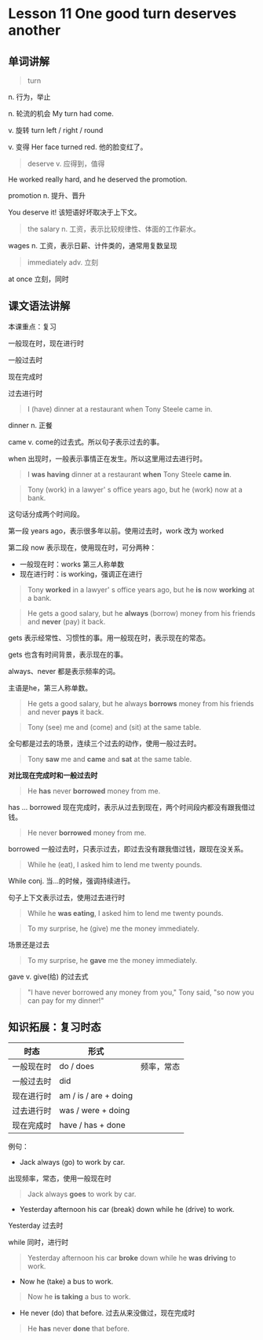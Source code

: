 # Lesson 11 One good turn deserves another



## 单词讲解

> turn

n. 行为，举止

n. 轮流的机会 My turn had come.

v. 旋转 turn left / right / round

v. 变得 Her face turned red. 他的脸变红了。



> deserve v. 应得到，值得

He worked really hard, and he deserved the promotion.

promotion n. 提升、晋升



You deserve it!  该短语好坏取决于上下文。



> the salary n. 工资，表示比较规律性、体面的工作薪水。

wages n. 工资，表示日薪、计件类的，通常用复数呈现



> immediately adv. 立刻

at once 立刻，同时



## 课文语法讲解

本课重点：复习

一般现在时，现在进行时

一般过去时

现在完成时

过去进行时



> I (have) dinner at a restaurant when Tony Steele came in.

dinner n. 正餐

came v. come的过去式。所以句子表示过去的事。

when 出现时，一般表示事情正在发生。所以这里用过去进行时。

> I **was having** dinner at a restaurant **when** Tony Steele **came in**.





> Tony (work) in a lawyer' s office years ago, but he (work) now at a bank.

这句话分成两个时间段。

第一段 years ago，表示很多年以前。使用过去时，work 改为 worked

第二段 now 表示现在，使用现在时，可分两种：

- 一般现在时：works 第三人称单数
- 现在进行时：is working，强调正在进行

> Tony **worked** in a lawyer' s office years ago, but he **is** now **working** at a bank.





> He gets a good salary, but he **always** (borrow) money from his friends and **never** (pay) it back.

gets 表示经常性、习惯性的事。用一般现在时，表示现在的常态。

gets 也含有时间背景，表示现在的事。

always、never 都是表示频率的词。

主语是he，第三人称单数。

> He gets a good salary, but he always **borrows** money from his friends and never **pays** it back.





> Tony (see) me and (come) and (sit) at the same table.

全句都是过去的场景，连续三个过去的动作，使用一般过去时。

> Tony **saw** me and **came** and **sat** at the same table.





**对比现在完成时和一般过去时**

> He **has** never **borrowed** money from me.

has ... borrowed 现在完成时，表示从过去到现在，两个时间段内都没有跟我借过钱。

> He never **borrowed** money from me.

borrowed 一般过去时，只表示过去，即过去没有跟我借过钱，跟现在没关系。





> While he (eat), I asked him to lend me twenty pounds.

While conj. 当...的时候，强调持续进行。

句子上下文表示过去，使用过去进行时

> While he **was eating**, I asked him to lend me twenty pounds.





> To my surprise, he (give) me the money immediately.

场景还是过去

> To my surprise, he **gave** me the money immediately.

gave v. give(给) 的过去式





> "I have never borrowed any money from you," Tony said, "so now you can pay for my dinner!"





## 知识拓展：复习时态

| 时态       | 形式                  |            |
| ---------- | --------------------- | ---------- |
| 一般现在时 | do / does             | 频率，常态 |
| 一般过去时 | did                   |            |
| 现在进行时 | am / is / are + doing |            |
| 过去进行时 | was / were + doing    |            |
| 现在完成时 | have / has + done     |            |

例句：

- Jack always (go) to work by car.

出现频率，常态，使用一般现在时

> Jack always **goes** to work by car.



- Yesterday afternoon his car (break) down while he (drive) to work.

Yesterday 过去时

while 同时，进行时

> Yesterday afternoon his car **broke** down while he **was driving** to work.



- Now he (take) a bus to work.

> Now he **is taking** a bus to work.



- He never (do) that before.  过去从来没做过，现在完成时

> He **has** never **done** that before.



